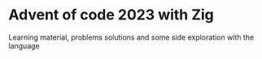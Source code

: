 # Advent of code 2023 with Zig

Learning material, problems solutions and some side exploration with the language
